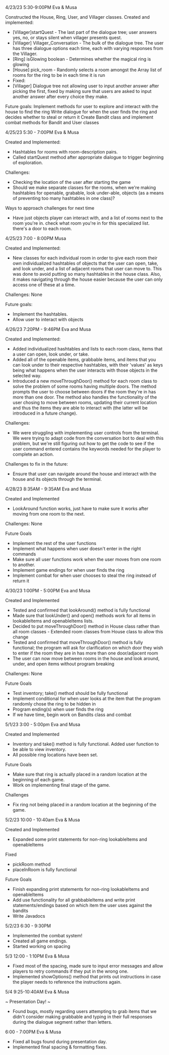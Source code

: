 4/23/23
5:30-9:00PM
Eva & Musa

Constructed the House, Ring, User, and Villager classes.
Created and implemented:
 - [Villager]startQuest - The last part of the dialogue tree; user answers yes, no, or stays silent when villager presents quest.
 - [Villager] Villager_Conversation - The bulk of the dialogue tree. The user has three dialogue options each time, each with varying responses from the Villager.
 - [Ring] isGlowing boolean - Determines whether the magical ring is glowing
 - [House] pick_room - Randomly selects a room amongst the Array list of rooms for the ring to be in each time it is run
 - Fixed:
 - [Villager] Dialogue tree not allowing user to input another answer after picking the first, fixed by making sure that users are asked to input another answer after every choice they make. 
 
 Future goals:
 Implement methods for user to explore and interact with the house to find the ring
 Write dialogue for when the user finds the ring and decides whether to steal or return it
 Create Bandit class and implement combat methods for Bandit and User classes



4/25/23
5:30 - 7:00PM
Eva & Musa

Created and Implemented: 
- Hashtables for rooms with room-description pairs.
- Called startQuest method after appropriate dialogue to trigger beginning of exploration.

Challenges: 
- Checking the location of the user after starting the game
- Should we make separate classes for the rooms, when we're making hashtables for openable, grabable, look under-able, objects (as a means of preventing too many hashtables in one class)?

Ways to approach challenges for next time 
- Have just objects player can interact with, and a list of rooms next to the room you're in. check what room you're in for this specialized list. there's a door to each room.



4/25/23
7:00 - 8:00PM
Musa

Created and Implemented:
- New classes for each individual room in order to give each room their own individualized hashtables of objects that the user can open, take, and look under, and a list of adjacent rooms that user can move to. This was done to avoid putting so many hashtables in the house class. Also, it makes navigating through the house easier because the user can only access one of these at a time.

Challenges: None

Future goals:
- Implement the hashtables.
- Allow user to interact with objects



4/26/23
7:20PM - 9:46PM
Eva and Musa

Created and Implemented:
- Added individualized hashtables and lists to each room class, items that a user can open, look under, or take.
- Added all of the openable items, grabbable items, and items that you can look under to their respective hashtables, with their 'values' as keys being what happens when the user interacts with those objects in the selected way. 
- Introduced a new moveThroughDoor() method for each room class to solve the problem of some rooms having multiple doors. The method prompts the user to choose between doors if the room they're in has more than one door. The method also handles the functionality of the user chosing to move between rooms, updating their current location and thus the items they are able to interact with (the latter will be introduced in a future change).

Challenges:
- We were struggling with implementing user controls from the terminal. We were trying to adapt code from the conversation bot to deal with this problem, but we're still figuring out how to get the code to see if the user command entered contains the keywords needed for the player to complete an action. 

Challenges to fix in the future:
- Ensure that user can navigate around the house and interact with the house and its objects through the terminal.



4/28/23
8:35AM - 9:35AM 
Eva and Musa

Created and Implemented
- LookAround function works, just have to make sure it works after moving from one room to the next.

Challenges: None

Future Goals
- Implement the rest of the user functions
- Implement what happens when user doesn't enter in the right commands
- Make sure all user functions work when the user moves from one room to another.
- Implement game endings for when user finds the ring
- Implement combat for when user chooses to steal the ring instead of return it



4/30/23
1:00PM - 5:00PM
Eva and Musa

Created and Implemented
 - Tested and confirmed that lookAround() method is fully functional
 - Made sure that lookUnder() and open() methods work for all items in lookableItems and openableItems lists.
 - Decided to put moveThroughDoor() method in House class rather than all room classes
        - Extended room classes from House class to allow this change
 - Tested and confirmed that moveThroughDoor() method is fully functional; the program will ask for clarification on which door they wish to enter if the room they are in has more than one door/adjacent room
 - The user can now move between rooms in the house and look around, under, and open items without program breaking

Challenges: None

Future Goals
 - Test inventory; take() method should be fully functional
 - Implement conditional for when user looks at the item that the program randomly chose the ring to be hidden in
 - Program ending(s) when user finds the ring
 - If we have time, begin work on Bandits class and combat


5/1/23
3:00 - 5:00pm
Eva and Musa

Created and Implemented
- Inventory and take() method is fully functional. Added user function to be able to view inventory.
- All possible ring locations have been set.

Future Goals
- Make sure that ring is actually placed in a random location at the beginning of each game.
- Work on implementing final stage of the game.

Challenges
- Fix ring not being placed in a random location at the beginning of the game. 

5/2/23
10:00 - 10:40am
Eva & Musa

Created and Implemented
- Expanded some print statements for non-ring lookableItems and openableItems

Fixed
- pickRoom method
- placeInRoom is fully functional

Future Goals
- Finish expanding print statements for non-ring lookableItems and openableItems
- Add use functionality for all grabbableItems and write print statements/endings based on which item the user uses against the bandits
- Write Javadocs

5/2/23
6:30 - 9:30PM
- Implemented the combat system!
- Created all game endings.
- Started working on spacing

5/3
12:00 - 1:10PM
Eva & Musa

- Fixed most of the spacing, made sure to input error messages and allow players to retry commands if they put in the wrong one.
- Implemented showOptions() method that prints out instructions in case the player needs to reference the instructions again.  

5/4
9:25-10:40AM
Eva & Musa

~ Presentation Day! ~

- Found bugs, mostly regarding users attempting to grab items that we didn't consider making grabbable and typing in their full responses during the dialogue segment rather than letters.

6:00 - 7:00PM
Eva & Musa

- Fixed all bugs found during presentation day.
- Implemented final spacing & formatting fixes.